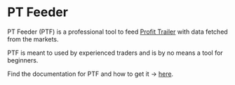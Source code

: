 # PT Feeder

PT Feeder (PTF) is a professional tool to feed [Profit Trailer](https://profittrailer.io) with data fetched from the markets. 

PTF is meant to used by experienced traders and is by no means a tool for beginners.

Find the documentation for PTF and how to get it → [here](https://github.com/mehtadone/PTFeeder/wiki).
